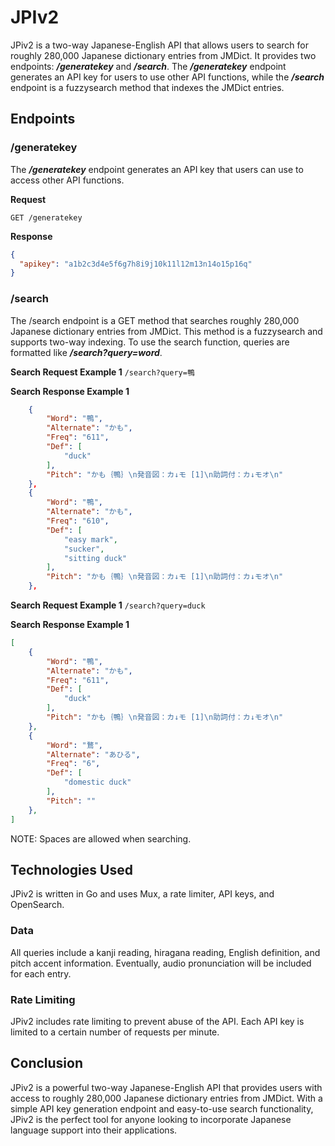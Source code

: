 # JPIv2

JPiv2 is a two-way Japanese-English API that allows users to search for roughly 280,000 Japanese dictionary entries from JMDict. It provides two endpoints: ***/generatekey*** and ***/search***. The ***/generatekey*** endpoint generates an API key for users to use other API functions, while the ***/search*** endpoint is a fuzzysearch method that indexes the JMDict entries.

## Endpoints 

### /generatekey
The ***/generatekey*** endpoint generates an API key that users can use to access other API functions.

**Request**
```
GET /generatekey
```
**Response**
```json 
{
  "apikey": "a1b2c3d4e5f6g7h8i9j10k11l12m13n14o15p16q"
}
```

### /search
The /search endpoint is a GET method that searches roughly 280,000 Japanese dictionary entries from JMDict. This method is a fuzzysearch and supports two-way indexing. To use the search function, queries are formatted like ***/search?query=word***.  

**Search Request Example 1**
```/search?query=鴨```

**Search Response Example 1**
```json
    {
        "Word": "鴨",
        "Alternate": "かも",
        "Freq": "611",
        "Def": [
            "duck"
        ],
        "Pitch": "かも｛鴨｝\n発音図：カ↓モ [1]\n助詞付：カ↓モオ\n"
    },
    {
        "Word": "鴨",
        "Alternate": "かも",
        "Freq": "610",
        "Def": [
            "easy mark",
            "sucker",
            "sitting duck"
        ],
        "Pitch": "かも｛鴨｝\n発音図：カ↓モ [1]\n助詞付：カ↓モオ\n"
    },
```
**Search Request Example 1**
```/search?query=duck```

**Search Response Example 1**
```json
[
    {
        "Word": "鴨",
        "Alternate": "かも",
        "Freq": "611",
        "Def": [
            "duck"
        ],
        "Pitch": "かも｛鴨｝\n発音図：カ↓モ [1]\n助詞付：カ↓モオ\n"
    },
    {
        "Word": "鶩",
        "Alternate": "あひる",
        "Freq": "6",
        "Def": [
            "domestic duck"
        ],
        "Pitch": ""
    },
]
```

NOTE: Spaces are allowed when searching.

## Technologies Used
JPiv2 is written in Go and uses Mux, a rate limiter, API keys, and OpenSearch.

### Data
All queries include a kanji reading, hiragana reading, English definition, and pitch accent information. Eventually, audio pronunciation will be included for each entry.

### Rate Limiting
JPiv2 includes rate limiting to prevent abuse of the API. Each API key is limited to a certain number of requests per minute.

## Conclusion
JPiv2 is a powerful two-way Japanese-English API that provides users with access to roughly 280,000 Japanese dictionary entries from JMDict. With a simple API key generation endpoint and easy-to-use search functionality, JPiv2 is the perfect tool for anyone looking to incorporate Japanese language support into their applications.
